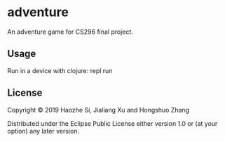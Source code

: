 # adventure

An adventure game for CS296 final project.

## Usage

Run in a device with clojure: 
repl run

## License

Copyright © 2019 Haozhe Si, Jialiang Xu and Hongshuo Zhang

Distributed under the Eclipse Public License either version 1.0 or (at
your option) any later version.
